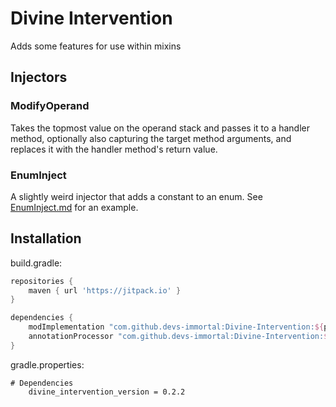 # Divine Intervention
Adds some features for use within mixins

## Injectors
### ModifyOperand
Takes the topmost value on the operand stack and passes it to a handler method,
optionally also capturing the target method arguments, and replaces it with the
handler method's return value.

### EnumInject
A slightly weird injector that adds a constant to an enum. See [EnumInject.md](EnumInject.md) for an example.

## Installation
build.gradle:
```groovy
repositories {
    maven { url 'https://jitpack.io' }
}

dependencies {
    modImplementation "com.github.devs-immortal:Divine-Intervention:${project.divine_intervention_version}"
    annotationProcessor "com.github.devs-immortal:Divine-Intervention:${project.divine_intervention_version}"
}
```
gradle.properties:
```properties
# Dependencies
	divine_intervention_version = 0.2.2
```
